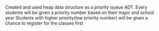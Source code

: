 Created and used heap data structure as a priority queue ADT.
Every students will be given a priority number based on their major and school year
Students with higher priority(low priority number) will be given a chance to register for the classes first
